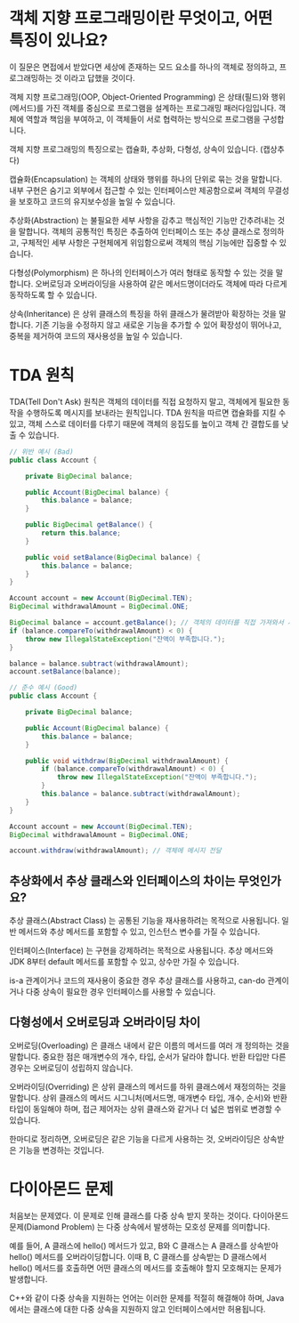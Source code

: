 # 객체 지향 프로그래밍이란 무엇이고, 어떤 특징이 있나요?

이 질문은 면접에서 받았다면 세상에 존재하는 모드 요소를 하나의 객체로 정의하고, 프로그래밍하는 것 이라고 답했을 것이다.

객체 지향 프로그래밍(OOP, Object-Oriented Programming) 은 상태(필드)와 행위(메서드)를 가진 객체를 중심으로 프로그램을 설계하는 프로그래밍 패러다임입니다. 객체에 역할과 책임을 부여하고, 이 객체들이 서로 협력하는 방식으로 프로그램을 구성합니다.

객체 지향 프로그래밍의 특징으로는 캡슐화, 추상화, 다형성, 상속이 있습니다. (캡상추다)

캡슐화(Encapsulation) 는 객체의 상태와 행위를 하나의 단위로 묶는 것을 말합니다. 내부 구현은 숨기고 외부에서 접근할 수 있는 인터페이스만 제공함으로써 객체의 무결성을 보호하고 코드의 유지보수성을 높일 수 있습니다.

추상화(Abstraction) 는 불필요한 세부 사항을 감추고 핵심적인 기능만 간추려내는 것을 말합니다. 객체의 공통적인 특징은 추출하여 인터페이스 또는 추상 클래스로 정의하고, 구체적인 세부 사항은 구현체에게 위임함으로써 객체의 핵심 기능에만 집중할 수 있습니다.

다형성(Polymorphism) 은 하나의 인터페이스가 여러 형태로 동작할 수 있는 것을 말합니다. 오버로딩과 오버라이딩을 사용하여 같은 메서드명이더라도 객체에 따라 다르게 동작하도록 할 수 있습니다.

상속(Inheritance) 은 상위 클래스의 특징을 하위 클래스가 물려받아 확장하는 것을 말합니다. 기존 기능을 수정하지 않고 새로운 기능을 추가할 수 있어 확장성이 뛰어나고, 중복을 제거하여 코드의 재사용성을 높일 수 있습니다.

# TDA 원칙

TDA(Tell Don't Ask) 원칙은 객체의 데이터를 직접 요청하지 말고, 객체에게 필요한 동작을 수행하도록 메시지를 보내라는 원칙입니다. TDA 원칙을 따르면 캡슐화를 지킬 수 있고, 객체 스스로 데이터를 다루기 때문에 객체의 응집도를 높이고 객체 간 결합도를 낮출 수 있습니다.

```java
// 위반 예시 (Bad)
public class Account {

    private BigDecimal balance;

    public Account(BigDecimal balance) {
        this.balance = balance;
    }

    public BigDecimal getBalance() {
        return this.balance;
    }

    public void setBalance(BigDecimal balance) {
        this.balance = balance;
    }
}

Account account = new Account(BigDecimal.TEN);
BigDecimal withdrawalAmount = BigDecimal.ONE;

BigDecimal balance = account.getBalance(); // 객체의 데이터를 직접 가져와서 사용
if (balance.compareTo(withdrawalAmount) < 0) {
    throw new IllegalStateException("잔액이 부족합니다.");
}

balance = balance.subtract(withdrawalAmount);
account.setBalance(balance);
```

```java
// 준수 예시 (Good)
public class Account {

    private BigDecimal balance;

    public Account(BigDecimal balance) {
        this.balance = balance;
    }

    public void withdraw(BigDecimal withdrawalAmount) {
        if (balance.compareTo(withdrawalAmount) < 0) {
            throw new IllegalStateException("잔액이 부족합니다.");
        }
        this.balance = balance.subtract(withdrawalAmount);
    }
}

Account account = new Account(BigDecimal.TEN);
BigDecimal withdrawalAmount = BigDecimal.ONE;

account.withdraw(withdrawalAmount); // 객체에 메시지 전달
```

## 추상화에서 추상 클래스와 인터페이스의 차이는 무엇인가요?

추상 클래스(Abstract Class) 는 공통된 기능을 재사용하려는 목적으로 사용됩니다. 일반 메서드와 추상 메서드를 포함할 수 있고, 인스턴스 변수를 가질 수 있습니다.

인터페이스(Interface) 는 구현을 강제하려는 목적으로 사용됩니다. 추상 메서드와 JDK 8부터 default 메서드를 포함할 수 있고, 상수만 가질 수 있습니다.

is-a 관계이거나 코드의 재사용이 중요한 경우 추상 클래스를 사용하고, can-do 관계이거나 다중 상속이 필요한 경우 인터페이스를 사용할 수 있습니다.

## 다형성에서 오버로딩과 오버라이딩 차이

오버로딩(Overloading) 은 클래스 내에서 같은 이름의 메서드를 여러 개 정의하는 것을 말합니다. 중요한 점은 매개변수의 개수, 타입, 순서가 달라야 합니다. 반환 타입만 다른 경우는 오버로딩이 성립하지 않습니다.

오버라이딩(Overriding) 은 상위 클래스의 메서드를 하위 클래스에서 재정의하는 것을 말합니다. 상위 클래스의 메서드 시그니처(메서드명, 매개변수 타입, 개수, 순서)와 반환 타입이 동일해야 하며, 접근 제어자는 상위 클래스와 같거나 더 넓은 범위로 변경할 수 있습니다.

한마디로 정리하면, 오버로딩은 같은 기능을 다르게 사용하는 것, 오버라이딩은 상속받은 기능을 변경하는 것입니다.

# 다이아몬드 문제

처음보는 문제였다. 이 문제로 인해 클래스를 다중 상속 받지 못하는 것이다.
다이아몬드 문제(Diamond Problem) 는 다중 상속에서 발생하는 모호성 문제를 의미합니다.

예를 들어, A 클래스에 hello() 메서드가 있고, B와 C 클래스는 A 클래스를 상속받아 hello() 메서드를 오버라이딩합니다. 이때 B, C 클래스를 상속받는 D 클래스에서 hello() 메서드를 호출하면 어떤 클래스의 메서드를 호출해야 할지 모호해지는 문제가 발생합니다.

C++와 같이 다중 상속을 지원하는 언어는 이러한 문제를 적절히 해결해야 하며, Java에서는 클래스에 대한 다중 상속을 지원하지 않고 인터페이스에서만 허용됩니다.
